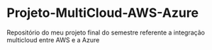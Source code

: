 # Projeto-MultiCloud-AWS-Azure
Repositório do meu projeto final do semestre referente a integração multicloud entre AWS e a Azure
